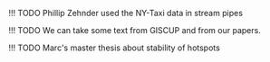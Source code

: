 !!! TODO
    Phillip Zehnder used the NY-Taxi data in stream pipes

!!! TODO
    We can take some text from GISCUP and from our papers.

!!! TODO
    Marc's master thesis about stability of hotspots
